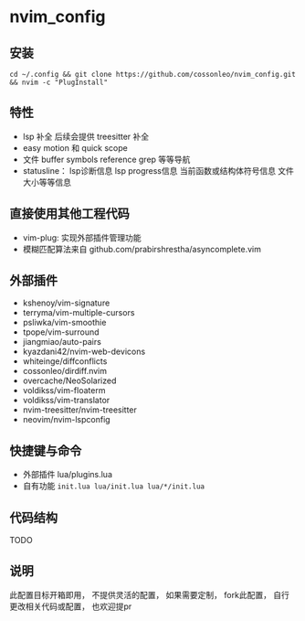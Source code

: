 # nvim_config

## 安装

`cd ~/.config && git clone https://github.com/cossonleo/nvim_config.git && nvim -c "PlugInstall"`

## 特性
+ lsp 补全 后续会提供 treesitter 补全
+ easy motion 和 quick scope
+ 文件 buffer symbols reference grep 等等导航
+ statusline： lsp诊断信息 lsp progress信息 当前函数或结构体符号信息 文件大小等等信息

## 直接使用其他工程代码
+ vim-plug: 实现外部插件管理功能
+ 模糊匹配算法来自 github.com/prabirshrestha/asyncomplete.vim

## 外部插件
+ kshenoy/vim-signature
+ terryma/vim-multiple-cursors
+ psliwka/vim-smoothie
+ tpope/vim-surround
+ jiangmiao/auto-pairs
+ kyazdani42/nvim-web-devicons
+ whiteinge/diffconflicts
+ cossonleo/dirdiff.nvim
+ overcache/NeoSolarized
+ voldikss/vim-floaterm
+ voldikss/vim-translator
+ nvim-treesitter/nvim-treesitter
+ neovim/nvim-lspconfig

## 快捷键与命令
+ 外部插件 lua/plugins.lua
+ 自有功能 `init.lua lua/init.lua lua/*/init.lua`

## 代码结构
TODO

## 说明
此配置目标开箱即用， 不提供灵活的配置， 如果需要定制， fork此配置， 自行更改相关代码或配置， 也欢迎提pr
